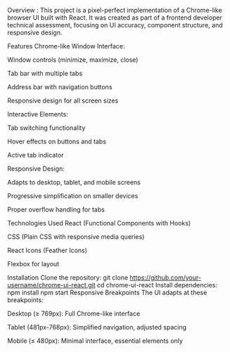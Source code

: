 Overview :
This project is a pixel-perfect implementation of a Chrome-like browser UI built with React. It was created as part of a frontend developer technical assessment, focusing on UI accuracy, component structure, and responsive design.

Features
Chrome-like Window Interface:

Window controls (minimize, maximize, close)

Tab bar with multiple tabs

Address bar with navigation buttons

Responsive design for all screen sizes

Interactive Elements:

Tab switching functionality

Hover effects on buttons and tabs

Active tab indicator

Responsive Design:

Adapts to desktop, tablet, and mobile screens

Progressive simplification on smaller devices

Proper overflow handling for tabs

Technologies Used
React (Functional Components with Hooks)

CSS (Plain CSS with responsive media queries)

React Icons (Feather Icons)

Flexbox for layout

Installation
Clone the repository:
git clone https://github.com/your-username/chrome-ui-react.git
cd chrome-ui-react
Install dependencies: npm install
npm start
Responsive Breakpoints
The UI adapts at these breakpoints:

Desktop (≥ 769px): Full Chrome-like interface

Tablet (481px-768px): Simplified navigation, adjusted spacing

Mobile (≤ 480px): Minimal interface, essential elements only
